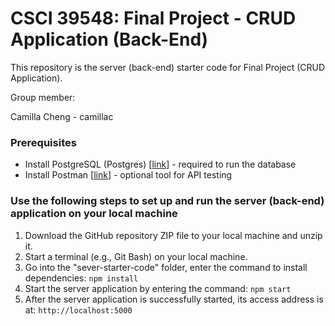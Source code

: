 # CSCI 39548: Final Project - CRUD Application (Back-End)

This repository is the server (back-end) starter code for Final Project (CRUD Application).

Group member:

Camilla Cheng - camillac


### Prerequisites
- Install PostgreSQL (Postgres) [[link](https://www.postgresql.org/download/)] - required to run the database
- Install Postman [[link](https://www.postman.com/downloads/)] - optional tool for API testing

### Use the following steps to set up and run the server (back-end) application on your local machine
1.	Download the GitHub repository ZIP file to your local machine and unzip it.
2. Start a terminal (e.g., Git Bash) on your local machine.
3.	Go into the "sever-starter-code" folder, enter the command to install dependencies: `npm install`
4.	Start the server application by entering the command: `npm start`
5.	After the server application is successfully started, its access address is at: `http://localhost:5000`
